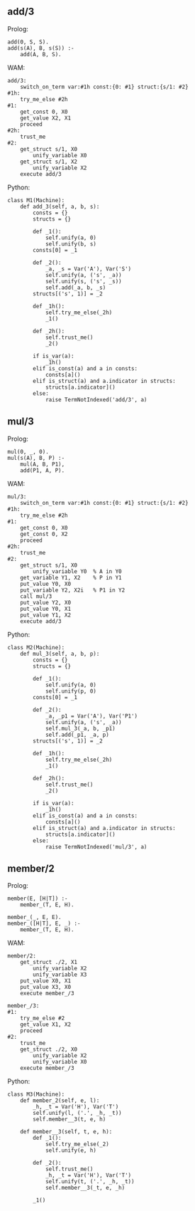 
## add/3

Prolog:

    add(0, S, S).
    add(s(A), B, s(S)) :-
        add(A, B, S).

WAM:

    add/3:
        switch_on_term var:#1h const:{0: #1} struct:{s/1: #2}
    #1h:
        try_me_else #2h
    #1:   
        get_const 0, X0
        get_value X2, X1
        proceed
    #2h:
        trust_me
    #2:
        get_struct s/1, X0
            unify_variable X0
        get_struct s/1, X2
            unify_variable X2
        execute add/3

Python:

    class M1(Machine):
        def add_3(self, a, b, s):
            consts = {}
            structs = {}

            def _1():
                self.unify(a, 0)
                self.unify(b, s)
            consts[0] = _1

            def _2():
                _a, _s = Var('A'), Var('S')
                self.unify(a, ('s', _a))
                self.unify(s, ('s', _s))
                self.add(_a, b, _s)
            structs[('s', 1)] = _2

            def _1h():
                self.try_me_else(_2h)
                _1()

            def _2h():
                self.trust_me()
                _2()
             
            if is_var(a):
                _1h()
            elif is_const(a) and a in consts:
                consts[a]()
            elif is_struct(a) and a.indicator in structs:
                structs[a.indicator]()
            else:
                raise TermNotIndexed('add/3', a)

## mul/3

Prolog:

    mul(0, _, 0).
    mul(s(A), B, P) :-
        mul(A, B, P1),
        add(P1, A, P).
WAM:

    mul/3:
        switch_on_term var:#1h const:{0: #1} struct:{s/1: #2}
    #1h:
        try_me_else #2h
    #1:
        get_const 0, X0
        get_const 0, X2
        proceed
    #2h:
        trust_me
    #2:
        get_struct s/1, X0
            unify_variable Y0  % A in Y0
        get_variable Y1, X2    % P in Y1
        put_value Y0, X0
        put_variable Y2, X2i   % P1 in Y2
        call mul/3
        put_value Y2, X0
        put_value Y0, X1
        put_value Y1, X2
        execute add/3

Python:

    class M2(Machine):
        def mul_3(self, a, b, p):
            consts = {}
            structs = {}

            def _1():
                self.unify(a, 0)
                self.unify(p, 0)
            consts[0] = _1

            def _2():
                _a, _p1 = Var('A'), Var('P1')
                self.unify(a, ('s', _a))
                self.mul_3(_a, b, _p1)
                self.add(_p1, _a, p)
            structs[('s', 1)] = _2
                    
            def _1h():
                self.try_me_else(_2h)
                _1()

            def _2h():
                self.trust_me()
                _2()

            if is_var(a):
                _1h()
            elif is_const(a) and a in consts:
                consts[a]()
            elif is_struct(a) and a.indicator in structs:
                structs[a.indicator]()
            else:
                raise TermNotIndexed('mul/3', a)

## member/2

Prolog:

    member(E, [H|T]) :-
        member_(T, E, H).

    member_(_, E, E).
    member_([H|T], E, _) :-
        member_(T, E, H).

WAM:

    member/2:
        get_struct ./2, X1
            unify_variable X2
            unify_variable X3
        put_value X0, X1
        put_value X3, X0
        execute member_/3

    member_/3:
    #1:
        try_me_else #2
        get_value X1, X2
        proceed
    #2:
        trust_me
        get_struct ./2, X0
            unify_variable X2
            unify_variable X0
        execute member_/3

Python:

    class M3(Machine):
        def member_2(self, e, l):
            _h, _t = Var('H'), Var('T')
            self.unify(l, ('.', _h, _t))
            self.member__3(t, e, h)

        def member__3(self, t, e, h):
            def _1():
                self.try_me_else(_2)
                self.unify(e, h)

            def _2():
                self.trust_me()
                _h, _t = Var('H'), Var('T')
                self.unify(t, ('.', _h, _t))
                self.member__3(_t, e, _h)

            _1()
